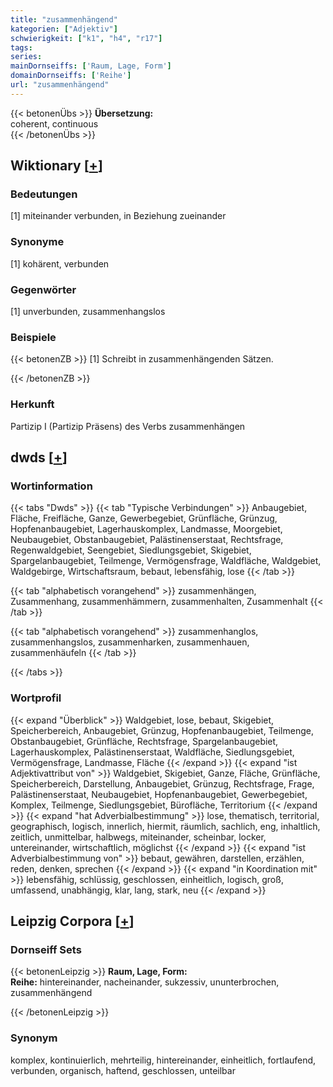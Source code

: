 ```yaml
---
title: "zusammenhängend"
kategorien: ["Adjektiv"]
schwierigkeit: ["k1", "h4", "r17"]
tags:
series:
mainDornseiffs: ['Raum, Lage, Form']
domainDornseiffs: ['Reihe']
url: "zusammenhängend"
---
```


{{< betonenÜbs >}}
**Übersetzung:**  
coherent, continuous  
{{< /betonenÜbs >}}

## Wiktionary [[+](https://de.wiktionary.org/wiki/zusammenhängend)]

### Bedeutungen
[1] miteinander verbunden, in Beziehung zueinander  

### Synonyme
[1] kohärent, verbunden  

### Gegenwörter
[1] unverbunden, zusammenhangslos  

### Beispiele
{{< betonenZB >}}
[1] Schreibt in zusammenhängenden Sätzen.  

{{< /betonenZB >}}
### Herkunft
Partizip I (Partizip Präsens) des Verbs zusammenhängen  



## dwds [[+](https://www.dwds.de/wb/zusammenhängend)]

### Wortinformation
{{< tabs "Dwds" >}}
{{< tab "Typische Verbindungen" >}}
Anbaugebiet, Fläche, Freifläche, Ganze, Gewerbegebiet, Grünfläche, Grünzug, Hopfenanbaugebiet, Lagerhauskomplex, Landmasse, Moorgebiet, Neubaugebiet, Obstanbaugebiet, Palästinenserstaat, Rechtsfrage, Regenwaldgebiet, Seengebiet, Siedlungsgebiet, Skigebiet, Spargelanbaugebiet, Teilmenge, Vermögensfrage, Waldfläche, Waldgebiet, Waldgebirge, Wirtschaftsraum, bebaut, lebensfähig, lose
{{< /tab >}}

{{< tab "alphabetisch vorangehend" >}}
zusammenhängen, Zusammenhang, zusammenhämmern, zusammenhalten, Zusammenhalt
{{< /tab >}}

{{< tab "alphabetisch vorangehend" >}}
zusammenhanglos, zusammenhangslos, zusammenharken, zusammenhauen, zusammenhäufeln
{{< /tab >}}

{{< /tabs >}}

### Wortprofil
{{< expand "Überblick" >}} Waldgebiet, lose, bebaut, Skigebiet, Speicherbereich, Anbaugebiet, Grünzug, Hopfenanbaugebiet, Teilmenge, Obstanbaugebiet, Grünfläche, Rechtsfrage, Spargelanbaugebiet, Lagerhauskomplex, Palästinenserstaat, Waldfläche, Siedlungsgebiet, Vermögensfrage, Landmasse, Fläche {{< /expand >}}
{{< expand "ist Adjektivattribut von" >}} Waldgebiet, Skigebiet, Ganze, Fläche, Grünfläche, Speicherbereich, Darstellung, Anbaugebiet, Grünzug, Rechtsfrage, Frage, Palästinenserstaat, Neubaugebiet, Hopfenanbaugebiet, Gewerbegebiet, Komplex, Teilmenge, Siedlungsgebiet, Bürofläche, Territorium {{< /expand >}}
{{< expand "hat Adverbialbestimmung" >}} lose, thematisch, territorial, geographisch, logisch, innerlich, hiermit, räumlich, sachlich, eng, inhaltlich, zeitlich, unmittelbar, halbwegs, miteinander, scheinbar, locker, untereinander, wirtschaftlich, möglichst {{< /expand >}}
{{< expand "ist Adverbialbestimmung von" >}} bebaut, gewähren, darstellen, erzählen, reden, denken, sprechen {{< /expand >}}
{{< expand "in Koordination mit" >}} lebensfähig, schlüssig, geschlossen, einheitlich, logisch, groß, umfassend, unabhängig, klar, lang, stark, neu {{< /expand >}}

## Leipzig Corpora [[+](https://corpora.uni-leipzig.de/en/res?word=zusammenhängend&corpusId=deu_newscrawl-public_2018)]

### Dornseiff Sets
{{< betonenLeipzig >}}
**Raum, Lage, Form:**  
**Reihe:** hintereinander, nacheinander, sukzessiv, ununterbrochen, zusammenhängend  

{{< /betonenLeipzig >}}

### Synonym
komplex, kontinuierlich, mehrteilig, hintereinander, einheitlich, fortlaufend, verbunden, organisch, haftend, geschlossen, unteilbar

